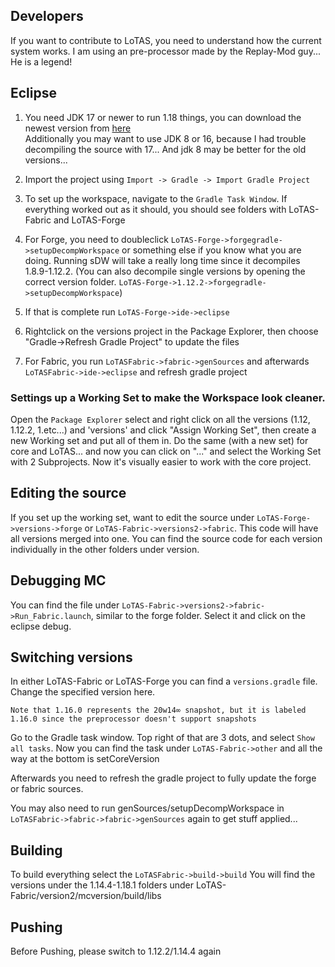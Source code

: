 ## Developers
If you want to contribute to LoTAS, you need to understand how the current system works. I am using an pre-processor made by the Replay-Mod guy... He is a legend!

## Eclipse

1. You need JDK 17 or newer to run 1.18 things, you can download the newest version from [here](https://adoptium.net/)  
Additionally you may want to use JDK 8 or 16, because I had trouble decompiling the source with 17... And jdk 8 may be better for the old versions...

2. Import the project using `Import -> Gradle -> Import Gradle Project`
3. To set up the workspace, navigate to the `Gradle Task Window`. If everything worked out as it should, you should see folders with LoTAS-Fabric and LoTAS-Forge
4. For Forge, you need to doubleclick `LoTAS-Forge->forgegradle->setupDecompWorkspace` or something else if you know what you are doing. Running sDW will take a really long time since it decompiles 1.8.9-1.12.2. (You can also decompile single versions by opening the correct version folder. `LoTAS-Forge->1.12.2->forgegradle->setupDecompWorkspace`)
5. If that is complete run `LoTAS-Forge->ide->eclipse`
6. Rightclick on the versions project in the Package Explorer, then choose "Gradle->Refresh Gradle Project" to update the files
7. For Fabric, you run `LoTASFabric->fabric->genSources` and afterwards `LoTASFabric->ide->eclipse` and refresh gradle project

### Settings up a Working Set to make the Workspace look cleaner.
Open the `Package Explorer` select and right click on all the versions (1.12, 1.12.2, 1.etc...) and 'versions' and click "Assign Working Set", then create a new Working set and put all of them in. Do the same (with a new set) for core and LoTAS... and now you can click on "..." and select the Working Set with 2 Subprojects. Now it's visually easier to work with the core project.

## Editing the source
If you set up the working set, want to edit the source under `LoTAS-Forge->versions->forge` or `LoTAS-Fabric->versions2->fabric`. This code will have all versions merged into one. You can find the source code for each version individually in the other folders under version.

## Debugging MC
You can find the file under `LoTAS-Fabric->versions2->fabric->Run_Fabric.launch`, similar to the forge folder. Select it and click on the eclipse debug.

## Switching versions
In either LoTAS-Fabric or LoTAS-Forge you can find a `versions.gradle` file. Change the specified version here.

```
Note that 1.16.0 represents the 20w14∞ snapshot, but it is labeled 1.16.0 since the preprocessor doesn't support snapshots
```
Go to the Gradle task window. Top right of that are 3 dots, and select `Show all tasks`. Now you can find the task under `LoTAS-Fabric->other` and all the way at the bottom is setCoreVersion

Afterwards you need to refresh the gradle project to fully update the forge or fabric sources.

You may also need to run genSources/setupDecompWorkspace in `LoTASFabric->fabric->fabric->genSources` again to get stuff applied...

## Building
To build everything select the `LoTASFabric->build->build`
You will find the versions under the 1.14.4-1.18.1 folders under LoTAS-Fabric/version2/mcversion/build/libs

## Pushing
Before Pushing, please switch to 1.12.2/1.14.4 again